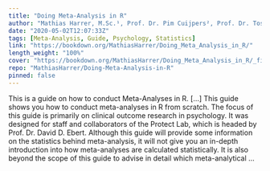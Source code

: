 ```yaml
---
title: "Doing Meta-Analysis in R"
author: "Mathias Harrer, M.Sc.¹, Prof. Dr. Pim Cuijpers², Prof. Dr. Toshi A. Furukawa³, Assoc. Prof. Dr. David D. Ebert²"
date: "2020-05-02T12:07:33Z"
tags: [Meta-Analysis, Guide, Psychology, Statistics]
link: "https://bookdown.org/MathiasHarrer/Doing_Meta_Analysis_in_R/"
length_weight: "100%"
cover: "https://bookdown.org/MathiasHarrer/Doing_Meta_Analysis_in_R/_figs/coverbild.jpg"
repo: "MathiasHarrer/Doing-Meta-Analysis-in-R"
pinned: false
---
```


This is a guide on how to conduct Meta-Analyses in R. [...] This guide shows you how to conduct meta-analyses in R from scratch. The focus of this guide is primarily on clinical outcome research in psychology. It was designed for staff and collaborators of the Protect Lab, which is headed by Prof. Dr. David D. Ebert. Although this guide will provide some information on the statistics behind meta-analysis, it will not give you an in-depth introduction into how meta-analyses are calculated statistically. It is also beyond the scope of this guide to advise in detail which meta-analytical ...
